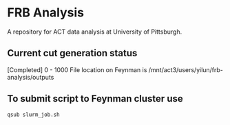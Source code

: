 # FRB Analysis
A repository for ACT data analysis at University of Pittsburgh. 

## Current cut generation status
[Completed] 0 - 1000
File location on Feynman is 
/mnt/act3/users/yilun/frb-analysis/outputs


## To submit script to Feynman cluster use
```
qsub slurm_job.sh
```

